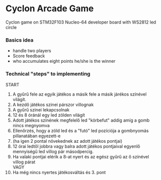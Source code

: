 # Cyclon Arcade Game
Cyclon game on STM32F103 Nucleo-64 developer board with WS2812 led circle

### Basics idea

* handle two players
* Score feedback
* who accumulates eight points he/she is the winner

### Technical "steps" to implementing

START
1. A gyűrű fele az egyik játékos a másik fele a másik járékos színével világít.
2. A kezdő játékos szinei párszor villognak
3. A gyűrű szinei lekapcsolnak
4. 12 és 8 óránál egy led zölden világít
5. Adott játékos színének megfelelő led "körbefut" addig amíg a gomb nincs megnyomva
6. Ellenőrzés, hogy a zöld led és a "futó" led pozíciója a gombnyomás pillanatában egyezett-e
7. (ha igen 2 pontal növekednek az adott játékos pontjai)
8. 12 órai ledtől jobbra vagy balra adott játékos pontjaival egyenlő mennyiségű led villog pár másodpercig.
9. Ha valaki pontjai elérik a 8-at nyert és az egész gyűrű az ő színével villog párat  
VAGY  
9. Ha még nincs nyertes játékosváltás és 3. pont

